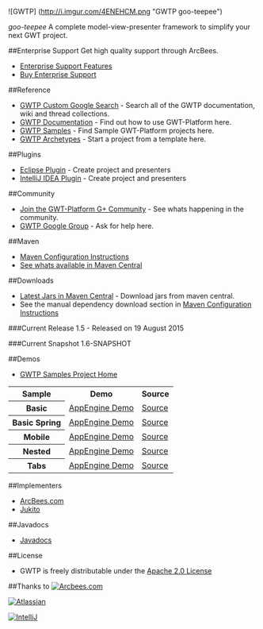 ![GWTP] (http://i.imgur.com/4ENEHCM.png "GWTP goo-teepee")

*goo-teepee*
A complete model-view-presenter framework to simplify your next GWT project.

##Enterprise Support
Get high quality support through ArcBees.

* <a href="http://gwtp.arcbees.com">Enterprise Support Features</a>
* <a href="http://www.arcbees.com/en/#!/support">Buy Enterprise Support</a>

##Reference
* [GWTP Custom Google Search](http://www.google.com/cse/home?cx=011138278718949652927:5yuja8xc600) - Search all of the GWTP documentation, wiki and thread collections.
* [GWTP Documentation](http://dev.arcbees.com/gwtp/) - Find out how to use GWT-Platform here.
* [GWTP Samples](https://github.com/ArcBees/GWTP-Samples) - Find Sample GWT-Platform projects here.
* [GWTP Archetypes](https://github.com/ArcBees/Arcbees-Archetypes/tree/master/archetypes) - Start a project from a template here.

##Plugins
* [Eclipse Plugin](https://github.com/ArcBees/gwtp-eclipse-plugin) - Create project and presenters
* [IntelliJ IDEA Plugin](https://github.com/ArcBees/gwtp-idea-plugin) - Create project and presenters

##Community
* [Join the GWT-Platform G+ Community](https://plus.google.com/communities/113139554133824081251) - See whats happening in the community.
* [GWTP Google Group](https://groups.google.com/forum/?fromgroups#!forum/gwt-platform) - Ask for help here.

##Maven
* [Maven Configuration Instructions](https://github.com/ArcBees/GWTP/wiki/Maven-Configuration)
* [See whats available in Maven Central](http://search.maven.org/#search%7Cga%7C1%7Ccom.gwtplatform)

##Downloads
* [Latest Jars in Maven Central](http://search.maven.org/#search%7Cga%7C1%7Ccom.gwtplatform) - Download jars from maven central.
* See the manual dependency download section in [Maven Configuration Instructions](https://github.com/ArcBees/GWTP/wiki/Maven-Configuration) 

###Current Release
1.5 - Released on 19 August 2015

###Current Snapshot
1.6-SNAPSHOT

##Demos
* [GWTP Samples Project Home](https://github.com/ArcBees/GWTP-Samples)
<table>
  <tr>
    <th>Sample</th>
    <th>Demo</th>
    <th>Source</th>
  </tr>
  <tr>
    <th>Basic</th>
    <td><a href="http://gwtp-sample-basic.appspot.com">AppEngine Demo</a></td>
    <td><a href="https://github.com/ArcBees/GWTP-Samples/tree/master/gwtp-samples/gwtp-sample-basic">Source</a></td>
  </tr>
  <tr>
    <th>Basic Spring</th>
    <td><a href="http://gwtp-sample-basic-spring.appspot.com">AppEngine Demo</a></td>
    <td><a href="https://github.com/ArcBees/GWTP-Samples/tree/master/gwtp-samples/gwtp-sample-basic-spring">Source</a></td>
  </tr>
  <tr>
    <th>Mobile</th>
    <td><a href="http://gwtp-sample-mobile.appspot.com">AppEngine Demo</a></td>
    <td><a href="https://github.com/ArcBees/GWTP-Samples/tree/master/gwtp-samples/gwtp-sample-mobile">Source</a></td>
  </tr>
  <tr>
    <th>Nested</th>
    <td><a href="http://gwtp-sample-nested.appspot.com">AppEngine Demo</a></td>
    <td><a href="https://github.com/ArcBees/GWTP-Samples/tree/master/gwtp-samples/gwtp-sample-nested">Source</a></td>
  </tr>
  <tr>
    <th>Tabs</th>
    <td><a href="http://gwtp-sample-tab.appspot.com">AppEngine Demo</a></td>
    <td><a href="https://github.com/ArcBees/GWTP-Samples/tree/master/gwtp-samples/gwtp-sample-tab">Source</a></td>
  </tr>
</table>

##Implementers
* [ArcBees.com](http://arcbees.com)
* [Jukito](http://jukito.arcbees.com/)

##Javadocs
* [Javadocs](http://arcbees.github.com/GWTP/javadoc/apidocs/index.html)

##License
* GWTP is freely distributable under the [Apache 2.0 License](http://www.apache.org/licenses/LICENSE-2.0.html)

##Thanks to
[![Arcbees.com](http://i.imgur.com/HDf1qfq.png)](http://arcbees.com)

[![Atlassian](http://i.imgur.com/BKkj8Rg.png)](https://www.atlassian.com/)

[![IntelliJ](https://lh6.googleusercontent.com/--QIIJfKrjSk/UJJ6X-UohII/AAAAAAAAAVM/cOW7EjnH778/s800/banner_IDEA.png)](http://www.jetbrains.com/idea/index.html)
